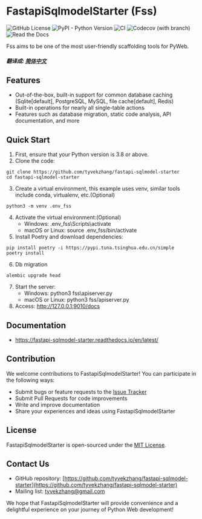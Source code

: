 # FastapiSqlmodelStarter (Fss)

![GitHub License](https://img.shields.io/github/license/tyvekzhang/fastapi-sqlmodel-starter)
![PyPI - Python Version](https://img.shields.io/pypi/pyversions/fastapi-sqlmodel-starter)
![CI](https://img.shields.io/github/actions/workflow/status/tyvekzhang/fastapi-sqlmodel-starter/ci.yaml)
![Codecov (with branch)](https://img.shields.io/codecov/c/github/tyvekzhang/fastapi-sqlmodel-starter/dev)
![Read the Docs](https://img.shields.io/readthedocs/fastapi-sqlmodel-starter)

Fss aims to be one of the most user-friendly scaffolding tools for PyWeb.

##### 翻译成: [简体中文](../README.md)
## Features

- Out-of-the-box, built-in support for common database caching (Sqlite[default], PostgreSQL, MySQL, file cache[default], Redis)
- Built-in operations for nearly all single-table actions
- Features such as database migration, static code analysis, API documentation, and more

## Quick Start
1. First, ensure that your Python version is 3.8 or above.
2. Clone the code:
```shell
git clone https://github.com/tyvekzhang/fastapi-sqlmodel-starter
cd fastapi-sqlmodel-starter
```
3. Create a virtual environment, this example uses venv, similar tools include conda, virtualenv, etc.(Optional)
```shell
python3 -m venv .env_fss
```
4. Activate the virtual environment:(Optional)
    - Windows: .env_fss\Scripts\activate
    - macOS or Linux: source .env_fss/bin/activate
5. Install Poetry and download dependencies:
```shell
pip install poetry -i https://pypi.tuna.tsinghua.edu.cn/simple
poetry install
```
6. Db migration
```shell
alembic upgrade head
```
7. Start the server:
   - Windows: python3 fss\apiserver.py
   - macOS or Linux: python3 fss/apiserver.py
8. Access: http://127.0.0.1:9010/docs

## Documentation
- https://fastapi-sqlmodel-starter.readthedocs.io/en/latest/
## Contribution

We welcome contributions to FastapiSqlmodelStarter! You can participate in the following ways:

- Submit bugs or feature requests to the [Issue Tracker](https://github.com/tyvekzhang/fastapi-sqlmodel-starter/issues)
- Submit Pull Requests for code improvements
- Write and improve documentation
- Share your experiences and ideas using FastapiSqlmodelStarter

## License

FastapiSqlmodelStarter is open-sourced under the [MIT License](https://opensource.org/licenses/MIT).

## Contact Us

- GitHub repository: [https://github.com/tyvekzhang/fastapi-sqlmodel-starter](https://github.com/tyvekzhang/fastapi-sqlmodel-starter)
- Mailing list: [tyvekzhang@gmail.com](mailto:tyvekzhang@gmail.com)

We hope that FastapiSqlmodelStarter will provide convenience and a delightful experience on your journey of Python Web development!
